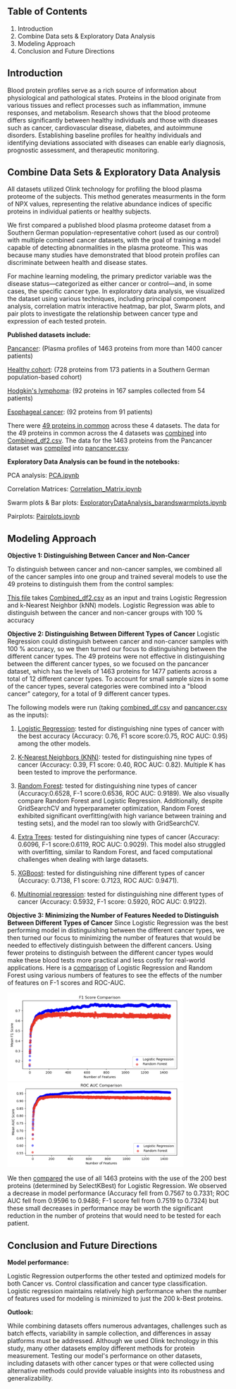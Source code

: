 ## Table of Contents
1. Introduction
2. Combine Data sets & Exploratory Data Analysis
3. Modeling Approach
4. Conclusion and Future Directions

## Introduction

Blood protein profiles serve as a rich source of information about physiological and pathological states. Proteins in the blood originate from various tissues and reflect processes such as inflammation, immune responses, and metabolism. Research shows that the blood proteome differs significantly between healthy individuals and those with diseases such as cancer, cardiovascular disease, diabetes, and autoimmune disorders. Establishing baseline profiles for healthy individuals and identifying deviations associated with diseases can enable early diagnosis, prognostic assessment, and therapeutic monitoring.

## Combine Data Sets & Exploratory Data Analysis 

All datasets utilized Olink technology for profiling the blood plasma proteome of the subjects. This method generates measurments in the form of NPX values, representing the relative abundance indices of specific proteins in individual patients or healthy subjects. 

We first compared a published blood plasma proteome dataset from a Southern German population-representative cohort (used as our control) with multiple combined cancer datasets, with the goal of training a model capable of detecting abnormalities in the plasma proteome. This was because many studies have demonstrated that blood protein profiles can discriminate between health and disease states.

For machine learning modeling, the primary predictor variable was the disease status—categorized as either cancer or control—and, in some cases, the specific cancer type. In exploratory data analysis, we visualized the dataset using various techniques, including principal component analysis, correlation matrix interactive heatmap, bar plot, Swarm plots, and pair plots to investigate the relationship between cancer type and expression of each tested protein. 

**Published datasets include:**

[Pancancer](https://pmc.ncbi.nlm.nih.gov/articles/PMC10354027/): (Plasma profiles of 1463 proteins from more than 1400 cancer patients)

[Healthy cohort](https://pubs.acs.org/doi/full/10.1021/acs.jproteome.0c00641?casa_token=jmZDPVZOvegAAAAA%3ARv_oH-9X2AfOxbH826lXOOUjBr8xhagsxlecoH2jrUE_aaJUsM1bINZ_g4RxtZSuMI0B1D3th1VilHUy8w): (728 proteins from 173 patients in a Southern German population-based cohort)

[Hodgkin's lymphoma](https://aacrjournals.org/cancerrescommun/article/4/7/1726/746418): (92 proteins in 167 samples collected from 54 patients)

[Esophageal cancer](https://pmc.ncbi.nlm.nih.gov/articles/PMC10836376/): (92 proteins from 91 patients)

There were [49 proteins in common](DataCleaning_and_ExploratoryAnalysis/ExploratoryAnalysis.ipynb) across these 4 datasets. The data for the 49 proteins in common across the 4 datasets was [combined](DataCleaning_and_ExploratoryAnalysis/Processing_4filescombined.ipynb) into [Combined_df2.csv](DataCleaning_and_ExploratoryAnalysis/Combined_df2.csv). The data for the 1463 proteins from the Pancancer dataset was [compiled](DataCleaning_and_ExploratoryAnalysis/pancancer.ipynb) into [pancancer.csv](DataCleaning_and_ExploratoryAnalysis/LinkForPancancer.csvFile.ipynb). 

**Exploratory Data Analysis can be found in the notebooks:**

PCA analysis: [PCA.ipynb](https://github.com/parinazfathi/ErdosFall2024ProteinTeam/blob/main/DataCleaning_and_ExploratoryAnalysis/PCA.ipynb)

Correlation Matrices: [Correlation_Matrix.ipynb](DataCleaning_and_ExploratoryAnalysis/Correlation_Matrix.ipynb)

Swarm plots & Bar plots: [ExploratoryDataAnalysis_barandswarmplots.ipynb](DataCleaning_and_ExploratoryAnalysis/ExploratoryDataAnalysis_barandswarmplots.ipynb)

Pairplots: [Pairplots.ipynb](https://github.com/parinazfathi/ErdosFall2024ProteinTeam/blob/main/DataCleaning_and_ExploratoryAnalysis/Pairplots.ipynb)


## Modeling Approach 

**Objective 1: Distinguishing Between Cancer and Non-Cancer**

To distinguish between cancer and non-cancer samples, we combined all of the cancer samples into one group and trained several models to use the 49 proteins to distinguish them from the control samples:

[This file](Modeling_Approaches/Objective_1_CancerVsNoncancer/Objective1_LogisticandKNN.ipynb) takes [Combined_df2.csv](DataCleaning_and_ExploratoryAnalysis/Combined_df2.csv) as an input and trains Logistic Regression and k-Nearest Neighbor (kNN) models. Logistic Regression was able to distinguish between the cancer and non-cancer groups with 100 % accuracy


**Objective 2: Distinguishing Between Different Types of Cancer**
Logistic Regression could distinguish between cancer and non-cancer samples with 100 % accuracy, so we then turned our focus to distinguishing between the different cancer types. The 49 proteins were not effective in distinguishing between the different cancer types, so we focused on the pancancer dataset, which has the levels of 1463 proteins for 1477 patients across a total of 12 different cancer types. To account for small sample sizes in some of the cancer types, several categories were combined into a "blood cancer" category, for a total of 9 different cancer types. 

The following models were run (taking [combined_df.csv](DataCleaning_and_ExploratoryAnalysis/combined_df.csv) and [pancancer.csv](DataCleaning_and_ExploratoryAnalysis/LinkForPancancer.csvFile.ipynb) as the inputs):

1. [Logistic Regression](https://github.com/parinazfathi/ErdosFall2024ProteinTeam/blob/main/Modeling_Approaches/Objective_2_TypeOfCancer/Objective2_LogisticRegression%26KNN.ipynb): tested for distinguishing nine types of cancer with the best accuracy (Accuracy: 0.76, F1 score score:0.75, ROC AUC: 0.95) among the other models.

2. [K-Nearest Neighbors (KNN)](https://github.com/parinazfathi/ErdosFall2024ProteinTeam/blob/main/Modeling_Approaches/Objective_2_TypeOfCancer/Objective2_LogisticRegression%26KNN.ipynb): tested for distinguishing nine types of cancer (Accuracy: 0.39, F1 score: 0.40, ROC AUC: 0.82). Multiple K has been tested to improve the performance.

3. [Random Forest](Modeling_Approaches/Objective_2_TypeOfCancer/Objective2_RandomForest&ExtraTrees.ipynb): tested for distinguishing nine types of cancer (Accuracy:0.6528, F-1 score:0.6536, ROC AUC: 0.9189). We also visually compare Random Forest and Logistic 
Regression. Additionally, despite GridSearchCV and hyperparameter optimization, Random Forest exhibited significant overfitting(with high variance between training and testing sets), and the model ran too slowly with GridSearchCV. 

4. [Extra Trees](Modeling_Approaches/Objective_2_TypeOfCancer/Objective2_RandomForest&ExtraTrees.ipynb): tested for distinguishing nine types of cancer (Accuracy: 0.6096, F-1 score:0.6119, ROC AUC: 0.9029). This model also struggled with overfitting, similar to Random Forest, and faced computational challenges when dealing with large datasets.

5. [XGBoost](Modeling_Approaches/Objective_2_TypeOfCancer/Objective2_XGBoost.ipynb): tested for distinguishing nine different types of cancer (Accuracy: 0.7138, F1 score: 0.7123, ROC AUC: 0.9471). 

6. [Multinomial regression](https://github.com/parinazfathi/ErdosFall2024ProteinTeam/blob/main/Modeling_Approaches/Objective_2_TypeOfCancer/Multinomial_imputedkNN_updated.ipynb): tested for distinguishing nine different types of cancer (Accuracy: 0.5932, F-1 score: 0.5920, ROC AUC: 0.9122). 


**Objective 3: Minimizing the Number of Features Needed to Distinguish Between Different Types of Cancer**
Since Logistic Regression was the best performing model in distinguishing between the different cancer types, we then turned our focus to minimizing the number of features that would be needed to effectively distinguish between the different cancers. Using fewer proteins to distinguish between the different cancer types would make these blood tests more practical and less costly for real-world applications.
Here is a [comparison](Modeling_Approaches/Objective_2_TypeOfCancer/Logistic&RandomForestVisualizations(num_features=all).ipynb) of Logistic Regression and Random Forest using various numbers of features to see the effects of the number of features on F-1 scores and ROC-AUC.

<img width="400" alt="F-1Scores" src="Modeling_Approaches/Objective_3_MinimizeNumberofFeatures/Scores_F-1.png">  <img width="400" alt="ROC_AUC" src="Modeling_Approaches/Objective_3_MinimizeNumberofFeatures/ROC_AUC.png">

We then [compared](Modeling_Approaches/Objective_3_MinimizeNumberofFeatures/Objective3_Logistic.ipynb) the use of all 1463 proteins with the use of the 200 best proteins (determined by SelectKBest) for Logistic Regression. We observed a decrease in model performance (Accuracy fell from 0.7567 to 0.7331; ROC AUC fell from 0.9596 to 0.9486; F-1 score fell from 0.7519 to 0.7324) but these small decreases in performance may be worth the significant reduction in the number of proteins that would need to be tested for each patient.  

## Conclusion and Future Directions

**Model performance:**

Logistic Regression outperforms the other tested and optimized models for both Cancer vs. Control classification and cancer type classification. Logistic regression maintains relatively high performance when the number of features used for modeling is minimized to just the 200 k-Best proteins.

**Outlook:**

While combining datasets offers numerous advantages, challenges such as batch effects, variability in sample collection, and differences in assay platforms must be addressed. Although we used Olink technology in this study, many other datasets employ different methods for protein measurement. Testing our model's performance on other datasets, including datasets with other cancer types or that were collected using alternative methods could provide valuable insights into its robustness and generalizability.




